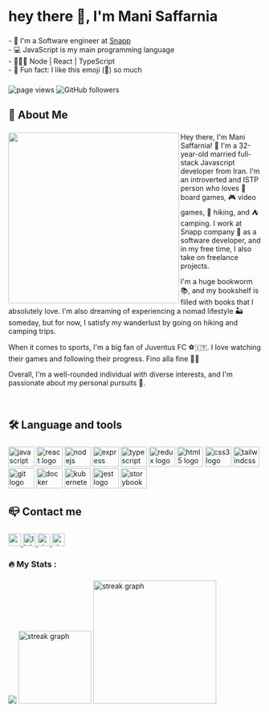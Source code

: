 <h1 align="left">hey there 👋, I'm Mani Saffarnia</h1>

###

<p align="left">- 🏢 I'm a Software engineer at <a href="https://snapp.ir/">Snapp</a><br>- 💻 JavaScript is my main programming language<br>- 👨🏼‍💻 Node | React | TypeScript<br>- 🤭 Fun fact: I like this emoji (🍉) so much</p>

###

<div align="left">
  <img alt="page views" src="https://komarev.com/ghpvc/?username=ManiSaffarnia" style="max-width: 100%;">
  <img alt="GitHub followers" src="https://img.shields.io/github/followers/ManiSaffarnia?color=green&amp;logo=github" style="max-width: 100%;">
</div>

###

<h2 align="left">🍉 About Me</h1>

###

<div style={float: left}> 
<img align="left" height="340" src="https://media.licdn.com/dms/image/D4E03AQHbSDrwSLqygA/profile-displayphoto-shrink_400_400/0/1681644102646?e=1687392000&v=beta&t=4StoRNLbDx7TBhcrIQnWhESA3qbDqRXzzy7YmMweiKM"  />
</div>

###

<p align="left">Hey there, I'm Mani Saffarnia! 👋 I'm a 32-year-old married full-stack Javascript developer from Iran. I'm an introverted and ISTP person who loves 🎲 board games, 🎮 video games, 🥾 hiking, and ⛺ camping. I work at Snapp company 🚗 as a software developer, and in my free time, I also take on freelance projects.</p>
<p>
I'm a huge bookworm 📚, and my bookshelf is filled with books that I absolutely love. I'm also dreaming of experiencing a nomad lifestyle 🏜️ someday, but for now, I satisfy my wanderlust by going on hiking and camping trips.
</p>
<p>When it comes to sports, I'm a big fan of Juventus FC ⚽️🇮🇹. I love watching their games and following their progress. Fino alla fine 🤍🖤</p>
<p>Overall, I'm a well-rounded individual with diverse interests, and I'm passionate about my personal pursuits 🤩.</p>

<br/>


<h2 align="left">🛠 Language and tools</h1>

###

<div align="left">
  <img src="https://cdn.jsdelivr.net/gh/devicons/devicon/icons/javascript/javascript-original.svg" height="40" width="52" alt="javascript logo"  />
  <img src="https://cdn.jsdelivr.net/gh/devicons/devicon/icons/react/react-original.svg" height="40" width="52" alt="react logo"  />
  <img src="https://cdn.jsdelivr.net/gh/devicons/devicon/icons/nodejs/nodejs-original.svg" height="40" width="52" alt="nodejs logo"  />
  <img src="https://cdn.jsdelivr.net/gh/devicons/devicon/icons/express/express-original.svg" height="40" width="52" alt="express logo"  />
  <img src="https://cdn.jsdelivr.net/gh/devicons/devicon/icons/typescript/typescript-original.svg" height="40" width="52" alt="typescript logo"  />
  <img src="https://cdn.jsdelivr.net/gh/devicons/devicon/icons/redux/redux-original.svg" height="40" width="52" alt="redux logo"  />
  <img src="https://cdn.jsdelivr.net/gh/devicons/devicon/icons/html5/html5-original.svg" height="40" width="52" alt="html5 logo"  />
  <img src="https://cdn.jsdelivr.net/gh/devicons/devicon/icons/css3/css3-original.svg" height="40" width="52" alt="css3 logo"  />
  <img src="https://cdn.jsdelivr.net/gh/devicons/devicon/icons/tailwindcss/tailwindcss-original-wordmark.svg" height="40" width="52" alt="tailwindcss logo"  />
  <img src="https://cdn.jsdelivr.net/gh/devicons/devicon/icons/git/git-original.svg" height="40" width="52" alt="git logo"  />
  <img src="https://cdn.jsdelivr.net/gh/devicons/devicon/icons/docker/docker-plain-wordmark.svg" height="40" width="52" alt="docker logo"  />
  <img src="https://cdn.jsdelivr.net/gh/devicons/devicon/icons/kubernetes/kubernetes-plain.svg" height="40" width="52" alt="kubernetes logo"  />
  <img src="https://cdn.jsdelivr.net/gh/devicons/devicon/icons/jest/jest-plain.svg" height="40" width="52" alt="jest logo"  />
  <img src="https://cdn.jsdelivr.net/gh/devicons/devicon/icons/storybook/storybook-original.svg" height="40" width="52" alt="storybook logo"  />
</div>

###

<h2 align="left">📪 Contact me</h2>

###

<div align="left">
  <a href="mailto: mani.saffarnia@gmail.com">
    <img src="https://img.shields.io/static/v1?message=Gmail&logo=gmail&label=&color=D14836&logoColor=white&labelColor=&style=for-the-badge" height="25" alt="gmail logo"  />
  </a>

  <a href="https://www.linkedin.com/in/mani-saffarnia/" target="_blank">
  <img src="https://img.shields.io/static/v1?message=LinkedIn&logo=linkedin&label=&color=0077B5&logoColor=white&labelColor=&style=for-the-badge" height="25" alt="linkedin logo"  />
  </a>
  
  <a href="https://stackoverflow.com/users/5584742/mani-saffarnia" target="_blank">
  <img src="https://img.shields.io/static/v1?message=Stackoverflow&logo=stackoverflow&label=&color=FE7A16&logoColor=white&labelColor=&style=for-the-badge" height="25" alt="stackoverflow logo"  />
  </a>
  
  <a href="https://join.skype.com/invite/mbfq1AJB0DHg">
     <img src="https://img.shields.io/badge/Skype-00AFF0?style=for-the-badge&logo=skype&logoColor=white" height="25" alt="stackoverflow logo"  />
  </a>
  
</div>

###

<h3 align="left">🔥   My Stats :</h3>

###

<img src="https://github-readme-stats.vercel.app/api?username=ManiSaffarnia&show_icons=true&theme=algolia" style="max-width: 100%;" />

  <img src="https://streak-stats.demolab.com?user=ManiSaffarnia&locale=en&mode=daily&theme=algolia&hide_border=false&border_radius=5&date_format=M j[, Y]&order=3" height="145" alt="streak graph"  />

<img float="left" src="https://github-readme-stats.vercel.app/api/top-langs/?username=ManiSaffarnia&theme=algolia" height="245" alt="streak graph" />


 

  

###
